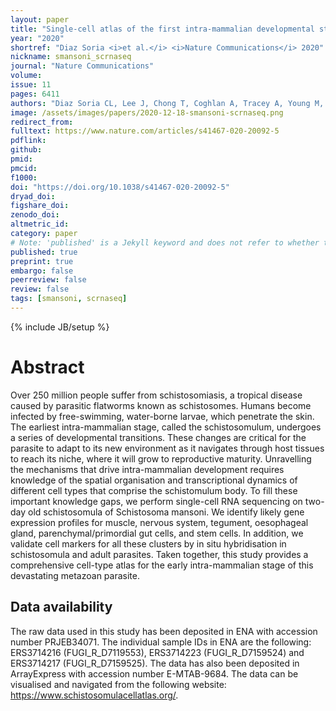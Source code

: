 ```yaml
---
layout: paper
title: "Single-cell atlas of the first intra-mammalian developmental stage of the human parasite <i>Schistosoma mansoni</i>"
year: "2020"
shortref: "Diaz Soria <i>et al.</i> <i>Nature Communications</i> 2020"
nickname: smansoni_scrnaseq
journal: "Nature Communications"
volume: 
issue: 11
pages: 6411
authors: "Diaz Soria CL, Lee J, Chong T, Coghlan A, Tracey A, Young M, Andrews T, Hall C, Ng BL, Rawlinson K, Doyle SR, Leonard S, Lu Z, Bennett H, Rinaldi G, Newmark PA, Berriman M. "
image: /assets/images/papers/2020-12-18-smansoni-scrnaseq.png
redirect_from: 
fulltext: https://www.nature.com/articles/s41467-020-20092-5 
pdflink: 
github:
pmid: 
pmcid: 
f1000: 
doi: "https://doi.org/10.1038/s41467-020-20092-5"
dryad_doi:
figshare_doi: 
zenodo_doi: 
altmetric_id: 
category: paper
# Note: 'published' is a Jekyll keyword and does not refer to whether the paper is published, but rather to whether this Markdown should be part of the rendered site.
published: true
preprint: true
embargo: false	
peerreview: false
review: false
tags: [smansoni, scrnaseq]
---
```

{% include JB/setup %}

# Abstract 

Over 250 million people suffer from schistosomiasis, a tropical disease caused by parasitic flatworms known as schistosomes. Humans become infected by free-swimming, water-borne larvae, which penetrate the skin. The earliest intra-mammalian stage, called the schistosomulum, undergoes a series of developmental transitions. These changes are critical for the parasite to adapt to its new environment as it navigates through host tissues to reach its niche, where it will grow to reproductive maturity. Unravelling the mechanisms that drive intra-mammalian development requires knowledge of the spatial organisation and transcriptional dynamics of different cell types that comprise the schistomulum body. To fill these important knowledge gaps, we perform single-cell RNA sequencing on two-day old schistosomula of Schistosoma mansoni. We identify likely gene expression profiles for muscle, nervous system, tegument, oesophageal gland, parenchymal/primordial gut cells, and stem cells. In addition, we validate cell markers for all these clusters by in situ hybridisation in schistosomula and adult parasites. Taken together, this study provides a comprehensive cell-type atlas for the early intra-mammalian stage of this devastating metazoan parasite.

## Data availability

The raw data used in this study has been deposited in ENA with accession number PRJEB34071. The individual sample IDs in ENA are the following: ERS3714216 (FUGI_R_D7119553), ERS3714223 (FUGI_R_D7159524) and ERS3714217 (FUGI_R_D7159525). The data has also been deposited in ArrayExpress with accession number E-MTAB-9684. The data can be visualised and navigated from the following website: https://www.schistosomulacellatlas.org/.

